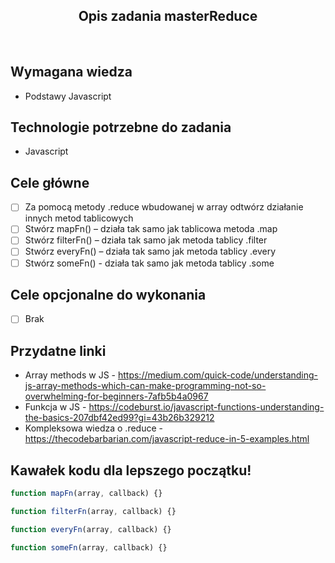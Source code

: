  <h2 align="center">Opis zadania masterReduce </h2>

<br>

## Wymagana wiedza

- Podstawy Javascript

## Technologie potrzebne do zadania

- Javascript

## Cele główne

- [ ] Za pomocą metody .reduce wbudowanej w array odtwórz działanie innych metod tablicowych
- [ ] Stwórz mapFn() – działa tak samo jak tablicowa metoda .map
- [ ] Stwórz filterFn() – działa tak samo jak metoda tablicy .filter
- [ ] Stwórz everyFn() – działa tak samo jak metoda tablicy .every
- [ ] Stwórz someFn() - działa tak samo jak metoda tablicy .some

## Cele opcjonalne do wykonania

- [ ] Brak

## Przydatne linki

- Array methods w JS - https://medium.com/quick-code/understanding-js-array-methods-which-can-make-programming-not-so-overwhelming-for-beginners-7afb5b4a0967
- Funkcja w JS - https://codeburst.io/javascript-functions-understanding-the-basics-207dbf42ed99?gi=43b26b329212
- Kompleksowa wiedza o .reduce - https://thecodebarbarian.com/javascript-reduce-in-5-examples.html

## Kawałek kodu dla lepszego początku!

```javascript
function mapFn(array, callback) {}

function filterFn(array, callback) {}

function everyFn(array, callback) {}

function someFn(array, callback) {}
```

